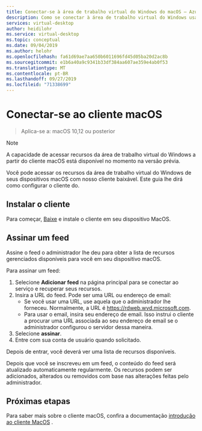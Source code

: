```yaml
---
title: Conectar-se à área de trabalho virtual do Windows do macOS – Azure
description: Como se conectar à área de trabalho virtual do Windows usando o cliente macOS.
services: virtual-desktop
author: heidilohr
ms.service: virtual-desktop
ms.topic: conceptual
ms.date: 09/04/2019
ms.author: helohr
ms.openlocfilehash: fa61d69ae7aa650b6011696fd45d05ba20d2ac8b
ms.sourcegitcommit: e1b6a40a9c9341b33df384aa607ae359e4ab0f53
ms.translationtype: MT
ms.contentlocale: pt-BR
ms.lasthandoff: 09/27/2019
ms.locfileid: "71338699"
---
```

# <a name="connect-with-the-macos-client"></a>Conectar-se ao cliente macOS

> Aplica-se a: macOS 10,12 ou posterior

>[!NOTE]
> A capacidade de acessar recursos da área de trabalho virtual do Windows a partir do cliente macOS está disponível no momento na versão prévia.

Você pode acessar os recursos da área de trabalho virtual do Windows de seus dispositivos macOS com nosso cliente baixável. Este guia lhe dirá como configurar o cliente do.

## <a name="install-the-client"></a>Instalar o cliente

Para começar, [Baixe](https://apps.apple.com/app/microsoft-remote-desktop/id1295203466?mt=12) e instale o cliente em seu dispositivo MacOS.

## <a name="subscribe-to-a-feed"></a>Assinar um feed

Assine o feed o administrador lhe deu para obter a lista de recursos gerenciados disponíveis para você em seu dispositivo macOS.

Para assinar um feed:

1. Selecione **Adicionar feed** na página principal para se conectar ao serviço e recuperar seus recursos.
2. Insira a URL do feed. Pode ser uma URL ou endereço de email:
   - Se você usar uma URL, use aquela que o administrador lhe forneceu. Normalmente, a URL é <https://rdweb.wvd.microsoft.com>.
   - Para usar o email, insira seu endereço de email. Isso instrui o cliente a procurar uma URL associada ao seu endereço de email se o administrador configurou o servidor dessa maneira.
3. Selecione **assinar**.
4. Entre com sua conta de usuário quando solicitado.

Depois de entrar, você deverá ver uma lista de recursos disponíveis.

Depois que você se inscreveu em um feed, o conteúdo do feed será atualizado automaticamente regularmente. Os recursos podem ser adicionados, alterados ou removidos com base nas alterações feitas pelo administrador.

## <a name="next-steps"></a>Próximas etapas

Para saber mais sobre o cliente macOS, confira a documentação [introdução ao cliente MacOS](https://docs.microsoft.com/windows-server/remote/remote-desktop-services/clients/remote-desktop-mac) .
